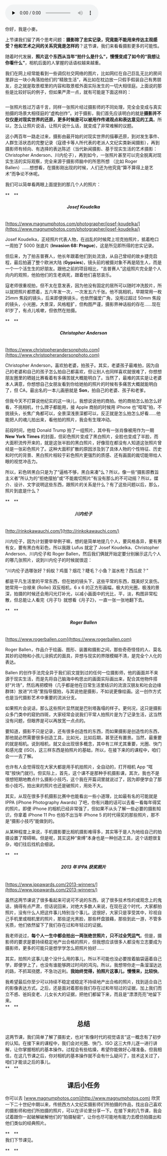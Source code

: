 <audio id="audio" title="02 | 影像时代的视觉语言（下）：有图就有真相？" controls="" preload="none"><source id="mp3" src="https://static001.geekbang.org/resource/audio/00/df/0037f7b6ce7231cae592bf29ab7adadf.mp3"></audio>

你好，我是小麥。

上节课我们留了两个思考问题：**摄影除了忠实记录，究竟能不能用来传达主观感受？他和艺术之间的关系究竟是怎样的**？这节课，我们来看看摄影更多的可能性。

随着时代发展，**照片这个东西从当年“拍什么是什么”，慢慢变成了如今的“我想让你看什么”**，相机后面的人掌握的话语权越来越重。

我们在网上经常能看到一些调侃社交网络的图片，比如网红在自己巨乱无比的房间里辟出一块小角落拍他们的“精致生活”，再比如在枕边放一只假手假装自己有男朋友，总之就是取景框里的内容和取景框外面实际发生的一切大相径庭。上面说的那些是比较好玩的例子，但如果严肃一点，就有可能是下面这样的：

<img src="https://static001.geekbang.org/resource/image/93/3b/931260adee3c2f1369b3e9d549df2b3b.jpeg" alt="">

一张照片胜过万语千言，同样一张照片经过摄影师的不同处理，完全会变成与真实拍摄的场景大相径庭的“虚构创作”。对于摄影，我们首先应该明白的就是**摄影并不仅仅是对现实世界的还原，更多时候是可以被用作传递观点和表达意见的工具**。所以，怎么让照片说话，让照片说什么话，就变成了非常难解的议题。

这小两百年一路走过来，摄影由最开始的对现实世界的描摹还原，到对发生事件、人群生活状态的完整记录（寇德卡等人所代表的老派人文纪实类新闻摄影），再到摄影师有倾向、有选择的表达陈述（当代新闻摄影、基于现实生活的艺术摄影：Christopher Anderson、川内伦子），再到如今，一张照片甚至可以完全脱离对现实生活的实际观察，完全来源于摄影师脑中的所思所想 （比如 Roger Ballen）……想想看，在摄影刚出现的时候，人们还为他究竟“算不算得上是艺术”而争论不休呢。

我们可以简单看两眼上面提到的那几个人的照片：

**　**

##### <center>Josef Koudelka</center>

<img src="https://static001.geekbang.org/resource/image/64/df/6457cf699ae15ad4f94227001f3d95df.png" alt="">

> 
[https://www.magnumphotos.com/photographer/josef-koudelka/](https://www.magnumphotos.com/photographer/josef-koudelka/)


Josef Koudelka，正经照片代表人物，在战乱的时候爬上坦克拍照片，抵着枪口一周拍了 5000 张底片 (**Invasion 68: Prague**)，这是所见即所得的忠实记录。

但后来，为了拍吉普赛人，他长年跟着他们到处流浪，从自己曾经的故乡捷克启程，最后拍遍了整个欧洲大陆 (**Gypsies**)，镜头前的被摄对象不再是陌生人，而是一个一个活生生的好朋友。跟他之前的项目相比，“吉普赛人”这组照片完全是个人向内的观照，他拍他们的生老病死，跟着他们喜怒哀乐。

寇老师很重视拍，但不太在意发表，因为他没有固定的居所可以随时冲洗胶片，所以就把照片都攒着，五六年发一次，一次发五六千张。他不挑相机，早期常用一枚 25mm 焦段的镜头，后来即便换镜头，也依然偏爱广角，没用过超过 50mm 焦段的镜头，小光圈，大景深，风格粗犷，但构图严谨，摄影界神话般的存在……现在81岁了，有点儿咳嗽，但依然在拍摄。

**　**

##### <center>Christopher Anderson</center>

<img src="https://static001.geekbang.org/resource/image/b1/3a/b16bea14d18a4b21d04d3bfb149c453a.png" alt="">

> 
[https://www.christopherandersonphoto.com](https://www.christopherandersonphoto.com)


Christopher Anderson，喜欢拍老婆，拍孩子。其实，老婆孩子最难拍，因为自己的老婆和自己的孩子怎么拍自己都喜欢，但让别人也同样喜欢就很难了，你想想朋友圈里的晒娃比赛看着有多痛苦就大概能明白了。当然了，最难的其实是让老婆本人满意，你想想自己女朋友看到你给她拍的照片的时候有多痛苦大概就能明白了，但 CA，最出名的一本儿画册就是 **Son**，拍自己的老婆、孩子和老爹。

但我今天不打算说他纪实的这一块儿，我想说说他的商拍。他的商拍怎么拍怎么好看，不挑相机，什么牌子都能用，接 Apple 商拍的时候用 iPhone 也“哐哐”拍，不挑镜头，长焦广角都可以，全景深浅景深都可以，反正就是怎么拍怎么好看……他能把人的魂儿拍出来，看他拍的照片，我会有生理冲动。

前段时间，他给 Donald Trump 拍了一组照片，其中有一张肖像被用作为一期 **New York Times** 的封面，但彩色照片变成了黑白照片，全脸也变成了半脸，而大面积流传开来的，就是这张半脸的黑白照片，好像现在都没有人知道这张照片曾经是一张彩色照片了。这种大面积扩散的原因涉及到了具体人物的个性特征、历史和时代的背景、黑白照片相较于彩色照片更强烈的质感、还有画面的裁切能带给人眼的视觉冲击力。

所以，彩色转黑白只是为了“逼格不够，黑白来凑”么？所以，像一些“摄影原教旨主义者”所认为的“拒绝摆拍”或“不能裁切照片”有没有那么的不可动摇？所以，媒介、设计、文字说明这些东西，跟照片的关系是什么？有了这些问题以后，那么，照片到底是什么？

**　**

##### <center>川内伦子</center>

<img src="https://static001.geekbang.org/resource/image/e0/3f/e080cf1673b8d4ad7ddb47579cc6a13f.png" alt="">

> 
[http://rinkokawauchi.com/](http://rinkokawauchi.com/)


川内伦子，因为计划要举举例子嘛，想的是简单地提几个人，要风格各异，要有男有女，要有黑白有彩色，所以我跟 Lufus 就定了 Josef Koudelka、Christopher Anderson、川内伦子和 Roger Ballen，然后我们俩就开始定要分别展示这几个人的哪几张照片，说到川内伦子的时候就很逗：

“川内伦子选哪张好？蚂蚁？鸡蛋？烟花？睫毛？小鱼？滋水枪？西瓜皮？”

都是平凡生活里的平常东西，但在她的镜头下，这些平常的东西，既美好又哀伤。她常用一台禄来 (Rollei) 双反相机，6 x 6 的正方形画幅，极大的光圈，极浅的景深，拍摄的时候还会用闪光灯补光，以减小画面中的光比，平，淡，构图非常松散，但总能让人看完《月子1》就想看《月子2》，一直一张一张地翻下去。

**　**

##### <center>Roger Ballen</center>

<img src="https://static001.geekbang.org/resource/image/f9/a8/f9e8809bf80fb895a7348286b400dda8.png" alt="">

> 
[https://www.rogerballen.com](https://www.rogerballen.com)


Roger Ballen，作品介于绘画、图形、装置和摄影之间，那些奇奇怪怪的人、莫名其妙的动物和小孩儿涂鸦式的面具，异想与现实的界限模糊不清，是完全个人化的表达。

Ballen 的创作手法完全异于我们前文提到过的任何一位摄影师，他的画面并不来源于现实生活，而是先将自己脑海中构思出的画面实际画出来，配合其他物件搭好“片场”，然后再把模特（几乎都是他在日常生活里结识的流浪汉朋友和社会边缘群体）放进“片场”里指导摆拍，与其说他是摄影，不如说更像绘画。这一创作方式也是当代摄影艺术中重要的流派分支。

如果照片会说话，那么这些照片显然就是巴别塔轰塌的样子。更何况，这只是摄影众多门类中的窥豹四斑，大家经常会说我们平常人拍照片是为了记录生活，这当然没有问题，但眼界是可以再放宽一点点的。

要知道，摄影不只是记录，还有很多创造性的东西，而如果摄影是创造性的东西，那他就必然需要很多创造工具，比如光，比如后期，甚至还有置景。当然，最重要的就是相机。说到相机，就又会出现很多概念，其中有三样尤其重要，光圈、快门和感光度 (ISO)，这三样东西是拍照片的基础，所以，在接下来的的课程中，咱们会一一去了解。

也许有人会觉得现在大家大都是用手机拍照片，全自动的，打开相机 App “哐哐”按快门就行。但实际上，首先，这个课不是那种手机摄影课，其次，我也不是很想短期地教点什么摄影小技巧，这个我在开篇词里就说过了，因为即便学会了那些小技巧，拍出来的照片也还是破照片，用处不大。

其实，从现在很多手机摄影比赛中也能看出一些小道理，比如最有名的可能就是 IPPA (iPhone Photography Awards) 了吧，你有兴趣的话可以去看一看每年得奖的照片。即便 iPhone 的相机已经非常强了，但如果不从头了解一些必要的摄影知识，你拿着 iPhone 11 Pro 也拍不出当年 iPhone 5 的时代得奖的那些照片，那不是“摄影小技巧”能做到的。

从某种程度上来说，手机摄影要比相机摄影难得多，其实等于是人为地给自己的拍摄设置了障碍嘛。但是呢，其实这种“束缚”本身也是一种创造工具，这个话题很复杂，咱们往后找机会细说。

**　**

##### <center>2013 年 IPPA 获奖照片</center>

<img src="https://static001.geekbang.org/resource/image/cb/4a/cb3945bd4125601acdb87fd61a1bc74a.png" alt="">

> 
[https://www.ippawards.com/2013-winners/](https://www.ippawards.com/2013-winners/)


虽然这两节课说了很多看起来可说可不说的东西，说了很多技术性的或观念上的鬼话，搞得有点严肃，但话说回来，对绝大多数人来说，在现在这个时代，大家都拍照片，没有什么人把这件事儿特别当个事儿。这很好，大家只是享受其中，珍视自己手机里或相机里的照片，那些逆光黑脸，那些杯盘狼藉，那些到此一游，不管多劣质，他们依然留下了我们存在过和年轻过的证据。

我老师说过，**每个人一生中都会拍出一两张绝世照片，只不过全凭运气**。但是，摄影师的要求是要持续稳定地产出合格的照片，但我想应该很多人都没有立志要成为摄影师，更多的可能只是想学学怎么把照片拍好……

其实，拍照片这事儿是个没什么用的事儿，所以不可能也没必要按着脑袋逼着自己学，即便学上了，也没有谁能够跨过时间的鸿沟。所以，我想带你走一条溜溜达达的路，不抓耳挠腮，不急功近利。**我始终觉得，拍照片这事儿，慢慢来，比较快**。

我希望最后你至少可以持续不稳定或稳定不持续地产出合格的照片，找到适合自己的影像表达方式。之后，还是面对着那些我们存在过和年轻过的证据，加上我们而立不惑、爸妈变老、儿女长大的证据，把他们都留下来，而且是“漂漂亮亮”地留下来。<br>
**　**

## <center>总结</center>

这两节课，我们简单了解了摄影史，也对“影像时代的视觉语言”这一概念有了初步的认知。在接下来的课程中，我们会对光圈、快门、ISO 这三大件儿逐一进行讲解，让你掌握相机的基本操作。过程会有些枯燥，希望你能做好心理准备。但我相信，在这几节课之后，你对相机的基本操作就不会有什么疑问了，技术这关过了，咱们才能谈之后的事儿。<br>
**　**

## <center>课后小任务</center>

你可以去 [www.magnumphotos.com](http://www.magnumphotos.com) 欣赏一下二十世纪中期以来，传统西方人文纪实摄影师们所拍摄的作品，找出自己喜欢的摄影师和他们所拍摄的照片，可以在评论里分享一下。在接下来的几节课，我会试着跟你一起破解破解他们的“拍摄秘密”，让你也尽可能地有能力去模仿拍摄出和他们类似的经典照片。

**　**<br>
我们下节课见。

**　**
